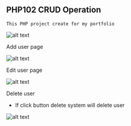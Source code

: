 ## PHP102 CRUD Operation

``` This PHP project create for my portfolio ```

![alt text](image.png)

Add user page

![alt text](image-1.png)

Edit user page

![alt text](image-2.png)

Delete user
- If click button delete system will delete user

![alt text](image-3.png)